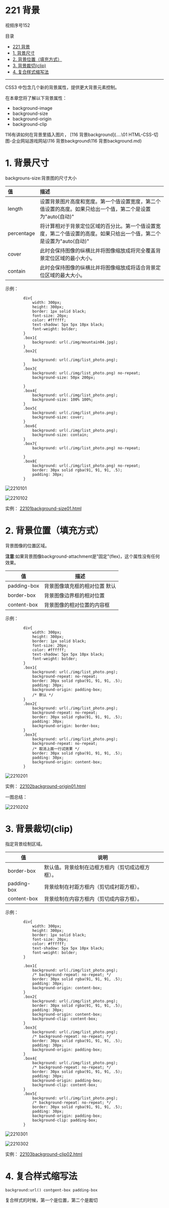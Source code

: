 # 221 背景

视频序号152

目录
- [221 背景](#221-背景)
- [1. 背景尺寸](#1-背景尺寸)
- [2. 背景位置（填充方式）](#2-背景位置填充方式)
- [3. 背景裁切(clip)](#3-背景裁切clip)
- [4. 复合样式缩写法](#4-复合样式缩写法)


***

CSS3 中包含几个新的背景属性，提供更大背景元素控制。

在本章您将了解以下背景属性：

- background-image
- background-size
- background-origin
- background-clip

116有讲如何在背景里插入图片， [116 背景background](..\..\01 HTML-CSS-切图-企业网站游戏网站\116 背景background\116 背景background.md) 



# 1. 背景尺寸

backgrouns-size:背景图的尺寸大小

| 值         | 描述                                                         |
| :--------- | :----------------------------------------------------------- |
| length     | 设置背景图片高度和宽度。第一个值设置宽度，第二个值设置的高度。如果只给出一个值，第二个是设置为"auto(自动)" |
| percentage | 将计算相对于背景定位区域的百分比。第一个值设置宽度，第二个值设置的高度。如果只给出一个值，第二个是设置为"auto(自动)" |
| cover      | 此时会保持图像的纵横比并将图像缩放成将完全覆盖背景定位区域的最小大小。 |
| contain    | 此时会保持图像的纵横比并将图像缩放成将适合背景定位区域的最大大小。 |

示例：

```
        div{
            width: 300px;
            height: 300px;
            border: 1px solid black;
            font-size: 20px;
            color: #ffffff;
            text-shadow: 5px 5px 10px black;
            font-weight: bolder;
        }
        .box1{
            background: url(./img/mountain04.jpg);
        }
        .box2{

            background: url(./img/list_photo.png);
        }
        .box3{
            background: url(./img/list_photo.png) no-repeat;
            background-size: 50px 200px;

        }
        .box4{
            background: url(./img/list_photo.png);
            background-size: 100% 100%;
        }
        .box5{
            background: url(./img/list_photo.png);
            background-size: cover;
        }
        .box6{
            background: url(./img/list_photo.png);
            background-size: contain;
        }
        .box7{
            background: url(./img/list_photo.png) no-repeat;

        }
        .box8{
            background: url(./img/list_photo.png) no-repeat;
            border: 30px solid rgba(91, 91, 91, .5);
            padding: 30px;
        }
```

![2210101](img/2210101.png)

![2210102](img/2210102.png)

实例： [22101background-size01.html](22101background-size01.html) 



# 2. 背景位置（填充方式）

背景图像的位置区域。

**注意**:如果背景图像background-attachment是"固定"(flex)，这个属性没有任何效果。

| 值          | 描述                          |
| ----------- | ----------------------------- |
| padding-box | 背景图像填充框的相对位置 默认 |
| border-box  | 背景图像边界框的相对位置      |
| content-box | 背景图像的相对位置的内容框    |

示例：

```
        div{
            width: 300px;
            height: 300px;
            border: 1px solid black;
            font-size: 20px;
            color: #ffffff;
            text-shadow: 5px 5px 10px black;
            font-weight: bolder;
        }
        .box1{
            background: url(./img/list_photo.png);
            background-repeat: no-repeat;
            border: 30px solid rgba(91, 91, 91, .5);
            padding: 30px;
            background-origin: padding-box;
            /* 默认 */
        }
        .box2{
            background: url(./img/list_photo.png);
            background-repeat: no-repeat;
            border: 30px solid rgba(91, 91, 91, .5);
            padding: 30px;
            background-origin: border-box;
        }
        .box3{
            background: url(./img/list_photo.png);
            background-repeat: no-repeat;
            /* 取消上面一行试效果 */
            border: 30px solid rgba(91, 91, 91, .5);
            padding: 30px;
            background-origin: content-box;
        }
```

![2210201](img/2210201.png)

实例： [22102background-origin01.html](22102background-origin01.html) 

一图总结：

![2210202](img/2210202.gif)



# 3. 背景裁切(clip)

指定背景绘制区域。

| 值          | 说明                                             |
| ----------- | ------------------------------------------------ |
| border-box  | 默认值。背景绘制在边框方框内（剪切成边框方框）。 |
| padding-box | 背景绘制在衬距方框内（剪切成衬距方框）。         |
| content-box | 背景绘制在内容方框内（剪切成内容方框）。         |

示例：

```
        div{
            width: 300px;
            height: 300px;
            border: 1px solid black;
            font-size: 20px;
            color: #ffffff;
            text-shadow: 5px 5px 10px black;
            font-weight: bolder;
        }

        .box1{
            background: url(./img/list_photo.png);
            /* background-repeat: no-repeat; */
            border: 30px solid rgba(91, 91, 91, .5);
            padding: 30px;
            background-origin: content-box;
        }
        .box2{
            background: url(./img/list_photo.png);
            border: 30px solid rgba(91, 91, 91, .5);
            padding: 30px;
            background-origin: content-box;
            background-clip: content-box;
        }
        .box3{
            background: url(./img/list_photo.png);
            /* background-repeat: no-repeat; */
            border: 30px solid rgba(91, 91, 91, .5);
            padding: 30px;
            background-origin: padding-box;
        }
        .box4{
            background: url(./img/list_photo.png);
            /* background-repeat: no-repeat; */
            border: 30px solid rgba(91, 91, 91, .5);
            padding: 30px;
            background-origin: padding-box;
            background-clip: content-box;
        }
        .box5{
            background: url(./img/list_photo.png);
            /* background-repeat: no-repeat; */
            border: 30px solid rgba(91, 91, 91, .5);
            padding: 30px;
            background-origin: padding-box;
            background-clip: padding-box;
        }
```

![2210301](img/2210301.png)

![2210302](img/2210302.png)

实例： [22103background-clip02.html](22103background-clip02.html) 



# 4. 复合样式缩写法

```
background:url() contgent-box padding-box
```

复合样式的时候，第一个是位置，第二个是裁切
